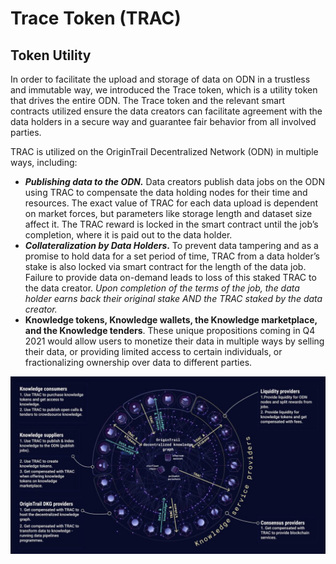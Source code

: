 # Trace Token \(TRAC\)

## Token Utility

In order to facilitate the upload and storage of data on ODN in a trustless and immutable way, we introduced the Trace token, which is a utility token that drives the entire ODN. The Trace token and the relevant smart contracts utilized ensure the data creators can facilitate agreement with the data holders in a secure way and guarantee fair behavior from all involved parties.

TRAC is utilized on the OriginTrail Decentralized Network \(ODN\) in multiple ways, including:

* _**Publishing data to the ODN.**_ Data creators publish data jobs on the ODN using TRAC to compensate the data holding nodes for their time and resources. The exact value of TRAC for each data upload is dependent on market forces, but parameters like storage length and dataset size affect it. The TRAC reward is locked in the smart contract until the job’s completion, where it is paid out to the data holder.
* _**Collateralization by Data Holders**_**.** To prevent data tampering and as a promise to hold data for a set period of time, TRAC from a data holder’s stake is also locked via smart contract for the length of the data job. Failure to provide data on-demand leads to loss of this staked TRAC to the data creator. _Upon completion of the terms of the job, the data holder earns back their original stake AND the TRAC staked by the data creator._
* **Knowledge tokens, Knowledge wallets, the Knowledge marketplace, and the Knowledge tenders**. These unique propositions coming in Q4 2021 would allow users to monetize their data in multiple ways by selling their data, or providing limited access to certain individuals, or fractionalizing ownership over data to different parties.

![](../.gitbook/assets/image%20%284%29.png)

